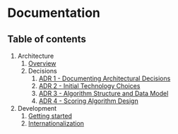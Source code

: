 # Documentation

## Table of contents

1. Architecture
   1. [Overview](architecture/01.overview.md)
   2. Decisions
      1. [ADR 1 - Documenting Architectural Decisions](./architecture/decisions/001-documenting-architectural-decisions.md)
      2. [ADR 2 - Initial Technology Choices](./architecture/decisions/002-initial-technology-choices.md)
      3. [ADR 3 - Algorithm Structure and Data Model](./architecture/decisions/003-algorithm-structure-and-data-model.md)
      4. [ADR 4 - Scoring Algorithm Design](./architecture/decisions/004-scoring-algorithm-design.md)
2. Development
   1. [Getting started](./development/01.getting-started.md)
   2. [Internationalization](./development/02.internationalization.md)
